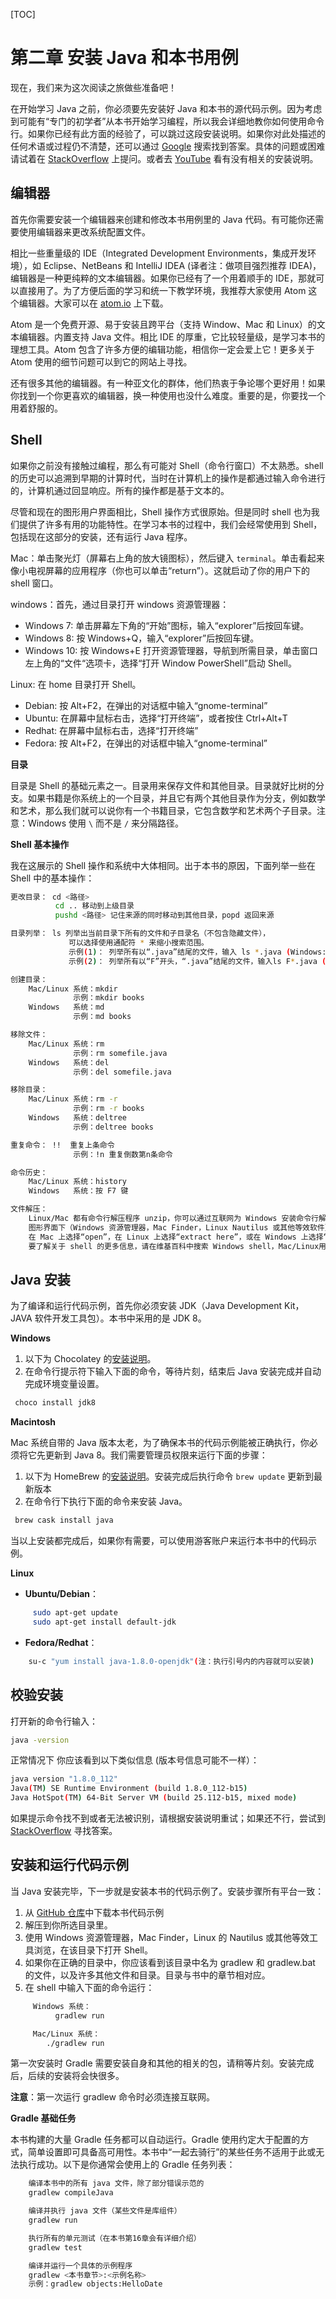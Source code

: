 [TOC]

# 第二章 安装 Java 和本书用例

现在，我们来为这次阅读之旅做些准备吧！

在开始学习 Java 之前，你必须要先安装好 Java 和本书的源代码示例。因为考虑到可能有“专门的初学者”从本书开始学习编程，所以我会详细地教你如何使用命令行。如果你已经有此方面的经验了，可以跳过这段安装说明。如果你对此处描述的任何术语或过程仍不清楚，还可以通过 [Google](https://google.com/) 搜索找到答案。具体的问题或困难请试着在 [StackOverflow](https://stackoverflow.com/) 上提问。或者去 [YouTube](https://youtube.com) 看有没有相关的安装说明。

## 编辑器

首先你需要安装一个编辑器来创建和修改本书用例里的 Java 代码。有可能你还需要使用编辑器来更改系统配置文件。

相比一些重量级的 IDE（Integrated Development Environments，集成开发环境），如 Eclipse、NetBeans 和 IntelliJ IDEA (译者注：做项目强烈推荐 IDEA)，编辑器是一种更纯粹的文本编辑器。如果你已经有了一个用着顺手的 IDE，那就可以直接用了。为了方便后面的学习和统一下教学环境，我推荐大家使用 Atom 这个编辑器。大家可以在 [atom.io](https://atom.io) 上下载。

Atom 是一个免费开源、易于安装且跨平台（支持 Window、Mac 和 Linux）的文本编辑器。内置支持 Java 文件。相比 IDE 的厚重，它比较轻量级，是学习本书的理想工具。Atom 包含了许多方便的编辑功能，相信你一定会爱上它！更多关于 Atom 使用的细节问题可以到它的网站上寻找。

还有很多其他的编辑器。有一种亚文化的群体，他们热衷于争论哪个更好用！如果你找到一个你更喜欢的编辑器，换一种使用也没什么难度。重要的是，你要找一个用着舒服的。

## Shell

如果你之前没有接触过编程，那么有可能对 Shell（命令行窗口）不太熟悉。shell 的历史可以追溯到早期的计算时代，当时在计算机上的操作是都通过输入命令进行的，计算机通过回显响应。所有的操作都是基于文本的。

尽管和现在的图形用户界面相比，Shell 操作方式很原始。但是同时 shell 也为我们提供了许多有用的功能特性。在学习本书的过程中，我们会经常使用到 Shell，包括现在这部分的安装，还有运行 Java 程序。

Mac：单击聚光灯（屏幕右上角的放大镜图标），然后键入 `terminal`。单击看起来像小电视屏幕的应用程序（你也可以单击“return”）。这就启动了你的用户下的 shell 窗口。

windows：首先，通过目录打开 windows 资源管理器：

- Windows 7: 单击屏幕左下角的“开始”图标，输入“explorer”后按回车键。
- Windows 8: 按 Windows+Q，输入“explorer”后按回车键。
- Windows 10: 按 Windows+E 打开资源管理器，导航到所需目录，单击窗口左上角的“文件“选项卡，选择“打开 Window PowerShell”启动 Shell。

Linux: 在 home 目录打开 Shell。

- Debian: 按 Alt+F2，在弹出的对话框中输入“gnome-terminal”
- Ubuntu: 在屏幕中鼠标右击，选择“打开终端”，或者按住 Ctrl+Alt+T
- Redhat: 在屏幕中鼠标右击，选择“打开终端”
- Fedora: 按 Alt+F2，在弹出的对话框中输入“gnome-terminal”

**目录**

目录是 Shell 的基础元素之一。目录用来保存文件和其他目录。目录就好比树的分支。如果书籍是你系统上的一个目录，并且它有两个其他目录作为分支，例如数学和艺术，那么我们就可以说你有一个书籍目录，它包含数学和艺术两个子目录。注意：Windows 使用 `\` 而不是 `/` 来分隔路径。

**Shell 基本操作**

我在这展示的 Shell 操作和系统中大体相同。出于本书的原因，下面列举一些在 Shell 中的基本操作：

```bash
更改目录： cd <路径>
          cd .. 移动到上级目录
          pushd <路径> 记住来源的同时移动到其他目录，popd 返回来源

目录列举： ls 列举出当前目录下所有的文件和子目录名（不包含隐藏文件），
             可以选择使用通配符 * 来缩小搜索范围。
             示例(1)： 列举所有以“.java”结尾的文件，输入 ls *.java (Windows: dir *.java)
             示例(2)： 列举所有以“F”开头，“.java”结尾的文件，输入ls F*.java (Windows: dir F*.java)

创建目录：
    Mac/Linux 系统：mkdir
              示例：mkdir books
    Windows   系统：md
              示例：md books

移除文件：
    Mac/Linux 系统：rm
              示例：rm somefile.java
    Windows   系统：del
              示例：del somefile.java

移除目录：
    Mac/Linux 系统：rm -r
              示例：rm -r books
    Windows   系统：deltree
              示例：deltree books

重复命令： !!  重复上条命令
              示例：!n 重复倒数第n条命令

命令历史：
    Mac/Linux 系统：history
    Windows   系统：按 F7 键

文件解压：
    Linux/Mac 都有命令行解压程序 unzip，你可以通过互联网为 Windows 安装命令行解压程序 unzip。
    图形界面下（Windows 资源管理器，Mac Finder，Linux Nautilus 或其他等效软件）右键单击该文件，
    在 Mac 上选择“open”，在 Linux 上选择“extract here”，或在 Windows 上选择“extract all…”。
    要了解关于 shell 的更多信息，请在维基百科中搜索 Windows shell，Mac/Linux用户可搜索 bash shell。

```

## Java 安装

为了编译和运行代码示例，首先你必须安装 JDK（Java Development Kit，JAVA 软件开发工具包）。本书中采用的是 JDK 8。

**Windows**

1. 以下为 Chocolatey 的[安装说明](https://chocolatey.org/)。
2. 在命令行提示符下输入下面的命令，等待片刻，结束后 Java 安装完成并自动完成环境变量设置。

```bash
 choco install jdk8
```

**Macintosh**

Mac 系统自带的 Java 版本太老，为了确保本书的代码示例能被正确执行，你必须将它先更新到 Java 8。我们需要管理员权限来运行下面的步骤：

1. 以下为 HomeBrew 的[安装说明](https://brew.sh/)。安装完成后执行命令 `brew update` 更新到最新版本
2. 在命令行下执行下面的命令来安装 Java。

```bash
 brew cask install java
```

当以上安装都完成后，如果你有需要，可以使用游客账户来运行本书中的代码示例。

**Linux**

- **Ubuntu/Debian**：

```bash
     sudo apt-get update
     sudo apt-get install default-jdk
```

- **Fedora/Redhat**：

```bash
    su-c "yum install java-1.8.0-openjdk"(注：执行引号内的内容就可以安装)
```

## 校验安装

打开新的命令行输入：

```bash
java -version
```

正常情况下 你应该看到以下类似信息 (版本号信息可能不一样）：

```bash
java version "1.8.0_112"
Java(TM) SE Runtime Environment (build 1.8.0_112-b15)
Java HotSpot(TM) 64-Bit Server VM (build 25.112-b15, mixed mode)
```

如果提示命令找不到或者无法被识别，请根据安装说明重试；如果还不行，尝试到 [StackOverflow](https://stackoverflow.com/search?q=installing+java) 寻找答案。

## 安装和运行代码示例

当 Java 安装完毕，下一步就是安装本书的代码示例了。安装步骤所有平台一致：

1. 从 [GitHub 仓库](https://github.com/BruceEckel/OnJava8-Examples/archive/master.zip)中下载本书代码示例
2. 解压到你所选目录里。
3. 使用 Windows 资源管理器，Mac Finder，Linux 的 Nautilus 或其他等效工具浏览，在该目录下打开 Shell。
4. 如果你在正确的目录中，你应该看到该目录中名为 gradlew 和 gradlew.bat 的文件，以及许多其他文件和目录。目录与书中的章节相对应。
5. 在 shell 中输入下面的命令运行：

```bash
     Windows 系统：
          gradlew run

     Mac/Linux 系统：
        ./gradlew run
```

第一次安装时 Gradle 需要安装自身和其他的相关的包，请稍等片刻。安装完成后，后续的安装将会快很多。

**注意**：第一次运行 gradlew 命令时必须连接互联网。

**Gradle 基础任务**

本书构建的大量 Gradle 任务都可以自动运行。Gradle 使用约定大于配置的方式，简单设置即可具备高可用性。本书中“一起去骑行”的某些任务不适用于此或无法执行成功。以下是你通常会使用上的 Gradle 任务列表：

```bash
    编译本书中的所有 java 文件，除了部分错误示范的
    gradlew compileJava

    编译并执行 java 文件（某些文件是库组件）
    gradlew run

    执行所有的单元测试（在本书第16章会有详细介绍）
    gradlew test

    编译并运行一个具体的示例程序
    gradlew <本书章节>:<示例名称>
    示例：gradlew objects:HelloDate
```

<!-- 分页 -->

<div style="page-break-after: always;"></div>
